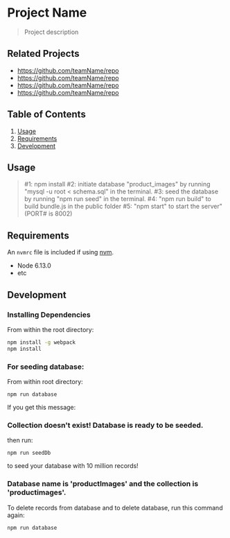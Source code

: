 # Project Name

> Project description

## Related Projects

  - https://github.com/teamName/repo
  - https://github.com/teamName/repo
  - https://github.com/teamName/repo
  - https://github.com/teamName/repo

## Table of Contents

1. [Usage](#Usage)
1. [Requirements](#requirements)
1. [Development](#development)

## Usage

> #1: npm install
> #2: initiate database "product_images" by running "mysql -u root < schema.sql" in the terminal.
> #3: seed the database by running "npm run seed" in the terminal.
> #4: "npm run build" to build bundle.js in the public folder
> #5: "npm start" to start the server" (PORT# is 8002)

## Requirements

An `nvmrc` file is included if using [nvm](https://github.com/creationix/nvm).

- Node 6.13.0
- etc

## Development

### Installing Dependencies

From within the root directory:

```sh
npm install -g webpack
npm install
```

### For seeding database:

From within root directory:
```
npm run database
```
If you get this message:
### Collection doesn't exist! Database is ready to be seeded.
then run:
```
npm run seedDb
```
to seed your database with 10 million records!
### Database name is 'productImages' and the collection is 'productimages'.

To delete records from database and to delete database, run this command again:
```
npm run database
```